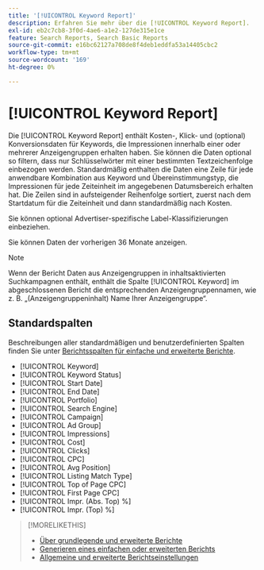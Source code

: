 ```yaml
---
title: '[!UICONTROL Keyword Report]'
description: Erfahren Sie mehr über die [!UICONTROL Keyword Report].
exl-id: eb2c7cb8-3f0d-4ae6-a1e2-127de315e1ce
feature: Search Reports, Search Basic Reports
source-git-commit: e16bc62127a708de8f4deb1eddfa53a14405cbc2
workflow-type: tm+mt
source-wordcount: '169'
ht-degree: 0%

---
```


# [!UICONTROL Keyword Report]

Die [!UICONTROL Keyword Report] enthält Kosten-, Klick- und (optional) Konversionsdaten für Keywords, die Impressionen innerhalb einer oder mehrerer Anzeigengruppen erhalten haben. Sie können die Daten optional so filtern, dass nur Schlüsselwörter mit einer bestimmten Textzeichenfolge einbezogen werden. Standardmäßig enthalten die Daten eine Zeile für jede anwendbare Kombination aus Keyword und Übereinstimmungstyp, die Impressionen für jede Zeiteinheit im angegebenen Datumsbereich erhalten hat. Die Zeilen sind in aufsteigender Reihenfolge sortiert, zuerst nach dem Startdatum für die Zeiteinheit und dann standardmäßig nach Kosten.

Sie können optional Advertiser-spezifische Label-Klassifizierungen einbeziehen.

Sie können Daten der vorherigen 36 Monate anzeigen.

>[!NOTE]
>
>Wenn der Bericht Daten aus Anzeigengruppen in inhaltsaktivierten Suchkampagnen enthält, enthält die Spalte [!UICONTROL Keyword] im abgeschlossenen Bericht die entsprechenden Anzeigengruppennamen, wie z. B. „(Anzeigengruppeninhalt) Name Ihrer Anzeigengruppe“.

## Standardspalten

Beschreibungen aller standardmäßigen und benutzerdefinierten Spalten finden Sie unter [Berichtsspalten für einfache und erweiterte Berichte](basic-advanced-report-columns.md).

* [!UICONTROL Keyword]
* [!UICONTROL Keyword Status]
* [!UICONTROL Start Date]
* [!UICONTROL End Date]
* [!UICONTROL Portfolio]
* [!UICONTROL Search Engine]
* [!UICONTROL Campaign]
* [!UICONTROL Ad Group]
* [!UICONTROL Impressions]
* [!UICONTROL Cost]
* [!UICONTROL Clicks]
* [!UICONTROL CPC]
* [!UICONTROL Avg Position]
* [!UICONTROL Listing Match Type]
* [!UICONTROL Top of Page CPC]
* [!UICONTROL First Page CPC]
* [!UICONTROL Impr. (Abs. Top) %]
* [!UICONTROL Impr. (Top) %]

>[!MORELIKETHIS]
>
>* [Über grundlegende und erweiterte Berichte](basic-advanced-report-about.md)
>* [Generieren eines einfachen oder erweiterten Berichts](basic-advanced-report-generate.md)
>* [Allgemeine und erweiterte Berichtseinstellungen](basic-advanced-report-settings.md)
